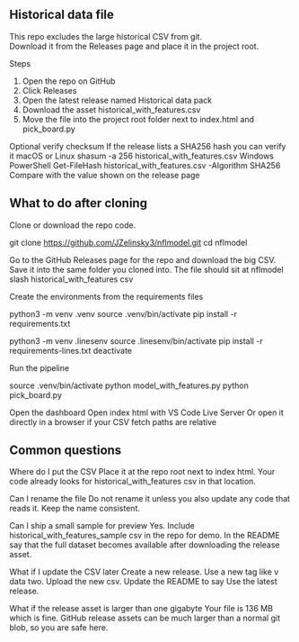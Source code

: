 ## Historical data file

This repo excludes the large historical CSV from git.  
Download it from the Releases page and place it in the project root.

Steps
1. Open the repo on GitHub
2. Click Releases
3. Open the latest release named Historical data pack
4. Download the asset historical_with_features.csv
5. Move the file into the project root folder next to index.html and pick_board.py

Optional verify checksum
If the release lists a SHA256 hash you can verify it
macOS or Linux
  shasum -a 256 historical_with_features.csv
Windows PowerShell
  Get-FileHash historical_with_features.csv -Algorithm SHA256
Compare with the value shown on the release page

## What to do after cloning

Clone or download the repo code.

git clone https://github.com/JZelinsky3/nflmodel.git
cd nflmodel

Go to the GitHub Releases page for the repo and download the big CSV.
Save it into the same folder you cloned into. The file should sit at
nflmodel slash historical_with_features csv

Create the environments from the requirements files

python3 -m venv .venv
source .venv/bin/activate
pip install -r requirements.txt

python3 -m venv .linesenv
source .linesenv/bin/activate
pip install -r requirements-lines.txt
deactivate

Run the pipeline

source .venv/bin/activate
python model_with_features.py
python pick_board.py

Open the dashboard
Open index html with VS Code Live Server
Or open it directly in a browser if your CSV fetch paths are relative

## Common questions

Where do I put the CSV
Place it at the repo root next to index html. Your code already looks for historical_with_features csv in that location.

Can I rename the file
Do not rename it unless you also update any code that reads it. Keep the name consistent.

Can I ship a small sample for preview
Yes. Include historical_with_features_sample csv in the repo for demo. In the README say that the full dataset becomes available after downloading the release asset.

What if I update the CSV later
Create a new release. Use a new tag like v data two. Upload the new csv. Update the README to say Use the latest release.

What if the release asset is larger than one gigabyte
Your file is 136 MB which is fine. GitHub release assets can be much larger than a normal git blob, so you are safe here.
